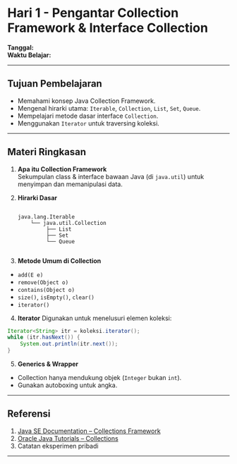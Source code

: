 # Hari 1 - Pengantar Collection Framework & Interface Collection

**Tanggal:**  
**Waktu Belajar:**  

---

## Tujuan Pembelajaran
- Memahami konsep Java Collection Framework.
- Mengenal hirarki utama: `Iterable`, `Collection`, `List`, `Set`, `Queue`.
- Mempelajari metode dasar interface `Collection`.  
- Menggunakan `Iterator` untuk traversing koleksi.

---

## Materi Ringkasan
1. **Apa itu Collection Framework**  
   Sekumpulan class & interface bawaan Java (di `java.util`) untuk menyimpan dan memanipulasi data.

2. **Hirarki Dasar**
   ```plaintext

   java.lang.Iterable
       └── java.util.Collection
            ├── List
            ├── Set
            └── Queue
  
   ```
3. **Metode Umum di Collection**
- `add(E e)`
- `remove(Object o)`
- `contains(Object o)`
- `size()`, `isEmpty()`, `clear()`
- `iterator()`

4. **Iterator**
Digunakan untuk menelusuri elemen koleksi:
```java
Iterator<String> itr = koleksi.iterator();
while (itr.hasNext()) {
    System.out.println(itr.next());
}

```

5. **Generics & Wrapper**
- Collection hanya mendukung objek (`Integer` bukan `int`).
- Gunakan autoboxing untuk angka.

---

## Referensi
1. [Java SE Documentation – Collections Framework](https://docs.oracle.com/javase/8/docs/technotes/guides/collections/index.html)  
2. [Oracle Java Tutorials – Collections](https://docs.oracle.com/javase/tutorial/collections/index.html)  
3. Catatan eksperimen pribadi

---
